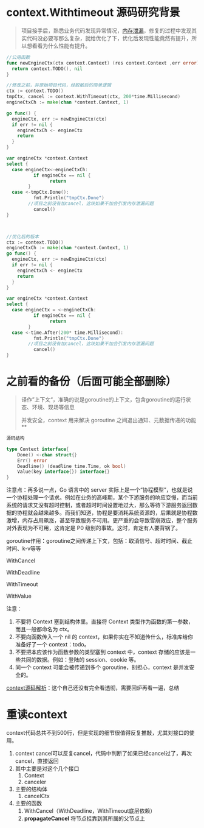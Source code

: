# context.Withtimeout 源码研究背景

> 项目接手后，熟悉业务代码发现异常情况，[内存泄漏](https://stackoverflow.com/questions/44393995/what-happens-if-i-dont-cancel-a-context)，修复的过程中发现其实代码没必要写那么复杂，就给优化了下，优化后发现性能竟然有提升，所以想看看为什么性能有提升。

```go
//公用函数
func newEngineCtx(ctx context.Context) (res context.Context ,err error) {
  return context.TODO(), nil
}

//修改之前，非原始项目代码，经脱敏后的简单逻辑
ctx := context.TODO()
tmpCtx, cancel := context.WithTimeout(ctx, 200*time.Millisecond)
engineCtxCh := make(chan *context.Context, 1)

go func() {
  engineCtx, err := newEngineCtx(ctx)
  if err != nil {
    engineCtxCh <- engineCtx
    return
  }
}

var engineCtx *context.Context
select {
  case engineCtx<-engineCtxCh:
		  if engineCtx == nil {
    			return 
  		}
  case <-tmpCtx.Done():
		  fmt.Println("tmpCtx.Done")
  		//项目之前没有加cancel，这块如果不加会引发内存泄漏问题
		  cancel()
}



//优化后的版本
ctx := context.TODO()
engineCtxCh := make(chan *context.Context, 1)
go func() {
  engineCtx, err := newEngineCtx(ctx)
  if err != nil {
    engineCtxCh <- engineCtx
    return
  }
}

var engineCtx *context.Context
select {
  case engineCtx = <-engineCtxCh:
		  if engineCtx == nil {
    			return 
  		}
  case <-time.After(200* time.Millisecond):
		  fmt.Println("tmpCtx.Done")
  		//项目之前没有加cancel，这块如果不加会引发内存泄漏问题
		  cancel()
}

```









# 之前看的备份（后面可能全部删除）

> 译作”上下文“，准确的说是goroutine的上下文，包含goroutine的运行状态、环境、现场等信息
>
> 并发安全，context 用来解决 goroutine 之间退出通知、元数据传递的功能**

```go
源码结构

type Context interface{
	Done() <-chan struct{}
	Err() error
	Deadline() (deadline time.Time, ok bool)
	Value(key interface{}) interface{}
}
```

注意点：再多说一点，Go 语言中的 server 实际上是一个“协程模型”，也就是说一个协程处理一个请求。例如在业务的高峰期，某个下游服务的响应变慢，而当前系统的请求又没有超时控制，或者超时时间设置地过大，那么等待下游服务返回数据的协程就会越来越多。而我们知道，协程是要消耗系统资源的，后果就是协程数激增，内存占用飙涨，甚至导致服务不可用。更严重的会导致雪崩效应，整个服务对外表现为不可用，这肯定是 P0 级别的事故。这时，肯定有人要背锅了。

goroutine作用：goroutine之间传递上下文，包括：取消信号、超时时间、截止时间、k-v等等

WithCancel

WithDeadline

WithTimeout

WithValue

注意：

1. 不要将 Context 塞到结构体里。直接将 Context 类型作为函数的第一参数，而且一般都命名为 ctx。
2. 不要向函数传入一个 nil 的 context，如果你实在不知道传什么，标准库给你准备好了一个 context：todo。
3. 不要把本应该作为函数参数的类型塞到 context 中，context 存储的应该是一些共同的数据。例如：登陆的 session、cookie 等。
4. 同一个 context 可能会被传递到多个 goroutine，别担心，context 是并发安全的。

[context源码解析](https://golang.design/go-questions/stdlib/context/cancel/)：这个自己还没有完全看透彻，需要回炉再看一遍，总结

# 重读context

context代码总共不到500行，但是实现的细节很值得反复推敲，尤其对接口的使用。

1. context cancel可以反复cancel，代码中判断了如果已经cancel过了，再次cancel，直接返回
2. 其中主要是对这个几个接口
   1. Context
   2. canceler
3. 主要的结构体 
   1. cancelCtx
4. 主要的函数
   1. WithCancel（WithDeadline，WithTimeout底层依赖）
   2. **propagateCancel** 将节点挂靠到其所属的父节点上